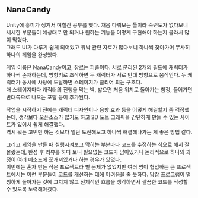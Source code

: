 ## NanaCandy
Unity에 흥미가 생겨서 며칠간 공부를 했다. 처음 다뤄보는 툴이라 숙련도가 없다보니 세세한 부분들이 예상대로 안 되거나 원하는 기능을 어떻게 구현해야 하는지 몰라서 많이 막혔다.  
그래도 UI가 다루기 쉽게 되어있고 워낙 관련 자료가 많다보니 하나씩 찾아가며 무사히 하나의 게임을 완성했다.  

게임 이름은 NanaCandy이고, 장르는 퍼즐이다. 서로 분리된 2개의 필드에 캐릭터가 하나씩 존재하는데, 방향키로 조작하면 두 캐릭터가 서로 반대 방향으로 움직인다. 두 캐릭터가 동시에 사탕에 도달하면 스테이지가 클리어 되는 구조다.  
매 스테이지마다 캐릭터의 진행을 막는 벽, 밟으면 처음 위치로 돌아가는 함정, 들어가면 반대쪽으로 나오는 포탈 등이 추가된다.

작업을 시작하기 전에는 캐릭터 디자인이나 음향 효과 등을 어떻게 해결할지 좀 걱정했는데, 생각보다 오픈소스가 많기도 하고 2D 도트 그래픽을 간단하게 만들 수 있는 사이트가 있어서 쉽게 해결했다.  
역시 뭐든 고민만 하는 것보다 일단 도전해보고 하나씩 해결해나가는 게 좋은 방법 같다.

그리고 게임을 만들 때 실행시켜보고 막히는 부분마다 코드를 수정하는 식으로 해서 잘 몰랐는데, 완성 후 리뷰를 하다 보니 필요없는 코드가 남아있거나 논리적으로 하나의 과정이 여러 메소드에 쪼개져있거나 하는 경우가 있었다.  
이번에는 혼자 만든 작은 프로젝트라 별 문제가 없었지만 여러 명이 협업하는 큰 프로젝트에서는 이런 부분들이 코드를 개선하는 데에 어려움을 줄 듯하다. 당장 프로그램이 멀쩡하게 돌아가는 것에 그치지 않고 전체적인 흐름을 생각하면서 깔끔한 코드를 작성할 수 있도록 노력해야겠다.
